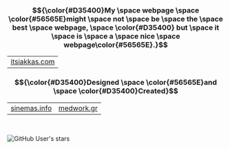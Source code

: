 ### $${\color{#D35400}My \space webpage \space \color{#56565E}might \space not \space be \space the \space best \space webpage, \space \color{#D35400} but \space it \space is \space a \space nice \space webpage\color{#56565E}.}$$

<table>
  <tr>
    <td style="text-align:center;">
      <a href="https://itsiakkas.com" alt="sinemas.info" target="_blank" rel="noopener noreferrer">itsiakkas.com</a>
    </td>
  </tr>
</table>

### $${\color{#D35400}Designed \space \color{#56565E}and \space \color{#D35400}Created}$$

<table>
  <tr>
    <td style="text-align:center;">
      <a href="https://sinemas.info" alt="sinemas.info" target="_blank" rel="noopener noreferrer">sinemas.info</a>
    </td>
    <td style="text-align:center;">
      <a href="https://medwork.gr" alt="medwork.gr" target="_blank" rel="noopener noreferrer">medwork.gr</a>
    </td>
  </tr>
</table>

<br>

![GitHub User's stars](https://img.shields.io/github/stars/keybraker)


<!-- A day in the life -->
<!-- ![Keybraker's github stats](https://github-readme-stats.vercel.app/api?username=keybraker&show_icons=true&theme=onedark) -->

<!-- <p align="center">
  <img height="50%" width="auto" src ="https://github-readme-stats.vercel.app/api?username=keybraker&show_icons=true&count_private=true&theme=darcula&hide_border=true&hide=issues,contribs&bg_color=00000000">
  <img src ="https://github-readme-streak-stats.herokuapp.com?user=keybraker&theme=darcula&hide_border=true&background=FFFFFF00">
</p> -->

<!-- <p align="center">
  <img align="left" src ="https://github-readme-stats.vercel.app/api/pin/?username=keybraker&repo=ytdx">
  <img align="right" src ="https://github-readme-stats.vercel.app/api/pin/?username=keybraker&repo=pixel-weather">
</p> -->


